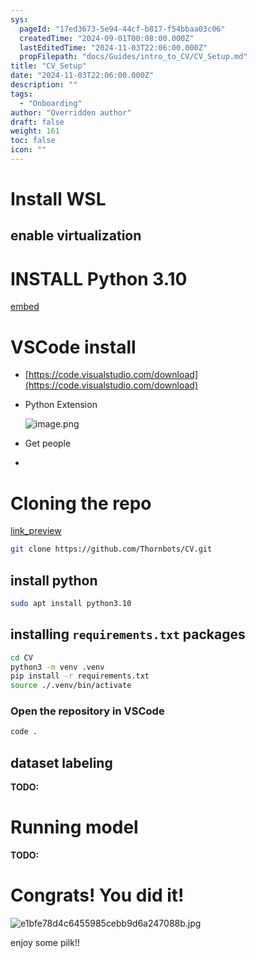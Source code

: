 ```yaml
---
sys:
  pageId: "17ed3673-5e94-44cf-b817-f54bbaa03c06"
  createdTime: "2024-09-01T00:08:00.000Z"
  lastEditedTime: "2024-11-03T22:06:00.000Z"
  propFilepath: "docs/Guides/intro_to_CV/CV_Setup.md"
title: "CV_Setup"
date: "2024-11-03T22:06:00.000Z"
description: ""
tags:
  - "Onboarding"
author: "Overridden author"
draft: false
weight: 161
toc: false
icon: ""
---
```


# Install WSL

## enable virtualization

# INSTALL Python 3.10

[embed](https://www.rose-hulman.edu/class/csse/csse132/2425a/labs/prelab1-wsl2.html)

# VSCode install

- [https://code.visualstudio.com/download](https://code.visualstudio.com/download)
- Python Extension

	![image.png](https://prod-files-secure.s3.us-west-2.amazonaws.com/d518164a-d88e-44d1-a4ee-3adb3bd8bce0/d82b6650-a5e4-4d3c-b8c9-93d817dae00e/image.png?X-Amz-Algorithm=AWS4-HMAC-SHA256&X-Amz-Content-Sha256=UNSIGNED-PAYLOAD&X-Amz-Credential=ASIAZI2LB466VCY5L3MM%2F20250803%2Fus-west-2%2Fs3%2Faws4_request&X-Amz-Date=20250803T100925Z&X-Amz-Expires=3600&X-Amz-Security-Token=IQoJb3JpZ2luX2VjEO3%2F%2F%2F%2F%2F%2F%2F%2F%2F%2FwEaCXVzLXdlc3QtMiJGMEQCIH%2B1lE%2BdYWuu7E%2Bn3Y%2BebBwBULv%2Bb563eeLpGyEdesORAiAkSxBCfvBaeyBS5N4HcqvLyI8ZmWY6I6FNzwfuSCFAqir%2FAwgmEAAaDDYzNzQyMzE4MzgwNSIMRzSo4VreMaAvuSITKtwDGH6Uw3X%2FxDGNolmX%2FgB8cqbbs3plYWIoh%2BBWIvmhn8hZKSVzbiF5Q0WU4nKgzkVcFKnAmTWg7kGzN2uAA%2BbTpsU%2BzXj1BIcmXVZSfF6DsoudnbPwIv4CRmJUrBAU3TQrC7SEGAJQj8fTN2XYZstk8IicqMA7b%2BnqmQv5IDNl7kbY0l19SxbI6%2FBhkplktGZri7w4ZpdavIQ13IVnjxIp87tn1luWL6YhRhC%2FkEPc80mARggh8kAme3%2B01qz6C2BM3uEbfkDk176VvLKV5rh6oYqfmF8t41LBawP%2BviM130szlix9TTJCKie%2B7rdxT5nOuNztUyCZl2eoaPtkJokNzcWuuC2MqKIhdtikhpNKPHxIuHWeE2R8AynFpoGf3RnIkUzuNZolINpi%2Bqb4yHN8VmL889btZmArlxFj8qYqsyZCmMjxaIFYQldZlDBAiXK0aKZocdxiHBHEw9i%2FKbvogiRS%2FqfdMFhakCpPkboLryrrDRmEcQoFq5Yy6jceXfBwqnPQ2%2FB93Kk%2Bz1DTKyRHOuL3em4PleHfHFaujhUP3ijouDd5S%2FWRnHUMcqjzKQY0eDtTbgbcxyLMDZJeTvY2zW4iNrXmKnR9k6WGTAlbmBMT7YLh6ujmS8a6degw1Nq7xAY6pgG1n5qe%2BGPXQy%2FSMOzcbsoNaiklv3VJB9TP3ZmOuBZjLbo1Y96QM4OGYpnpdivS6CrfOPDEgXsbE6PA1pPvjtHPI3LNEFHyg1TFo2pQlBdAXvqiNueHc2Mnpw7uXBgplXZKVAnpGIyqHcXLlZ9i4G7%2BOkIeRt6n%2FJLNbGT4LLHKyeaQADDaYxEoxHOovOqUFOLY43R3KtJNTgQbVhkQ2bnNg6HIQyV5&X-Amz-Signature=41ec0440b3cefadb77e201a593cc91c62a9c8ae5fc930c6d991a9626f1b9a8b8&X-Amz-SignedHeaders=host&x-amz-checksum-mode=ENABLED&x-id=GetObject)
- Get people
- 

# Cloning the repo

[link_preview](https://github.com/Thornbots/CV/)

```bash
git clone https://github.com/Thornbots/CV.git
```

## install python

```bash
sudo apt install python3.10
```

## installing `requirements.txt` packages

```bash
cd CV
python3 -m venv .venv
pip install -r requirements.txt
source ./.venv/bin/activate
```

### Open the repository in VSCode

```bash
code .
```

## dataset labeling  

**TODO:**

# Running model

**TODO:**

# Congrats! You did it!

![e1bfe78d4c6455985cebb9d6a247088b.jpg](https://prod-files-secure.s3.us-west-2.amazonaws.com/d518164a-d88e-44d1-a4ee-3adb3bd8bce0/7d1ce04e-65d6-40c8-814d-754280e9515a/e1bfe78d4c6455985cebb9d6a247088b.jpg?X-Amz-Algorithm=AWS4-HMAC-SHA256&X-Amz-Content-Sha256=UNSIGNED-PAYLOAD&X-Amz-Credential=ASIAZI2LB4663Y3FFRYE%2F20250803%2Fus-west-2%2Fs3%2Faws4_request&X-Amz-Date=20250803T100924Z&X-Amz-Expires=3600&X-Amz-Security-Token=IQoJb3JpZ2luX2VjEPH%2F%2F%2F%2F%2F%2F%2F%2F%2F%2FwEaCXVzLXdlc3QtMiJHMEUCIQDoJdCR8gOxFTIkO3HYOI9NS43Yaua0ECrCxy9exIqWjwIgfjWfmr%2BKjj8NWuMYBqlpOwBbZZpL0gGLzxv%2F32XEUfIq%2FwMIKhAAGgw2Mzc0MjMxODM4MDUiDNr4EATOTMjqUQikxircA5pCRTqmxc62ifnKebXRw%2Fuju1Klxa6WLLfDuJM43pxzmuVKVOmfLkYH61VoB15qZIeio8ANsiXjlXjCiTqEpGUIiInFAIFEtz2C6KQkgINTW4%2BzCCU%2FX4%2BQpOagzv37v3lbHa1vHgCKU%2F7y4VYGKI1SXEYDV%2F3YitSZms0w7vdhb0hXvPQMqxhohcpgkRK7vzTMOupLSFtAaiBXj%2FJnA6KMeghwuwWeTO8V7dHv79YlJRhKpeW7Gu%2B1KBq54i%2BD172Ed6bhFj9FjAsPuWs6RAo6br%2F89R%2FNUOqrtNnjJV68JNYG3%2B6KqUDY4WkErKdr25SuLS4Dmqne0MprsPEWWIcgI4oxbB1p%2F6Pvdivvheu8CNPnMWsdfyAFvOIfJAOEjEZE98am5NEU6r%2FctzE4nm1Tq6iHfFjjdq96qwFGZZ1aIU6yV9R1L9qQio71uib5LeL3gQNsa9MGQTdkTp3YcWk%2F8rOTpPtnAloWsyKN2hCxMNXzYBL%2Bdsp6d8aKMwKj6GP9NyixgCl%2FmbT4bm2vz7wWPSxMFZ4ABrX25C0CwNv7Naj%2BePDF8xnugHNSlrf27drN1HoZVX2H%2BmJ%2BndI3B0LlJmskZ1VCXAe2DP%2F8iXfmCQ8JKeW4sTSP85gXMMfNvMQGOqUBFWgA%2BTvTW%2FWDGhEw2EZxysf6GeOnTuEXcdnJbFaPICL%2BZnMG%2F2ngAEH9r9uWdVZhfxoPak5y9oBDZinrPtK4QNrj1U1jEZ3OmARCFcnz9IyX3wbrurVQENo2UdlktbGuwNf8Ha7BpTLvisnOXLYqpY4RTVJbExLJK1NHYg3%2FMXyJIfKGr8q65vq2Mrtga7sRUmy26adSIAviT9n26PRl0xjtsbQm&X-Amz-Signature=d4dec64fc7f3e6766dceff71f4a9ab8e4d5eb8368cd0f496a9ac49e9bca88542&X-Amz-SignedHeaders=host&x-amz-checksum-mode=ENABLED&x-id=GetObject)

enjoy some pilk!!
